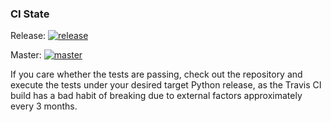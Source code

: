 
### CI State

Release: [![release](https://travis-ci.org/dw/py-lmdb.png?branch=release)](https://travis-ci.org/dw/py-lmdb/branches)

Master: [![master](https://travis-ci.org/dw/py-lmdb.png?branch=master)](https://travis-ci.org/dw/py-lmdb/branches)

If you care whether the tests are passing, check out the repository and execute
the tests under your desired target Python release, as the Travis CI build has
a bad habit of breaking due to external factors approximately every 3 months.
